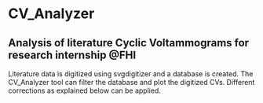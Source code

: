 # CV_Analyzer
## Analysis of literature Cyclic Voltammograms for research internship @FHI

Literature data is digitized using svgdigitizer and a database is created.
The CV_Analyzer tool can filter the database and plot the digitized CVs.
Different corrections as explained below can be applied.
